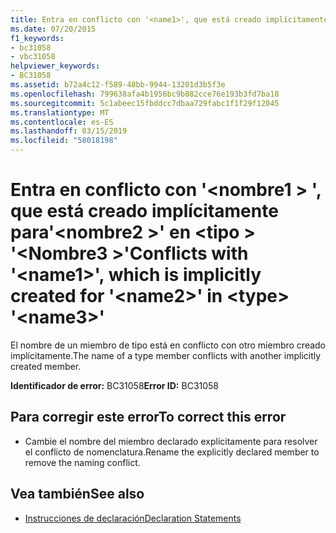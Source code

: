 ```yaml
---
title: Entra en conflicto con '<name1>', que está creado implícitamente para'<name2>' en <type> '<name3>'
ms.date: 07/20/2015
f1_keywords:
- bc31058
- vbc31058
helpviewer_keywords:
- BC31058
ms.assetid: b72a4c12-f589-48bb-9944-13201d3b5f3e
ms.openlocfilehash: 799638afa4b1956bc9b882cce76e193b3fd7ba18
ms.sourcegitcommit: 5c1abeec15fbddcc7dbaa729fabc1f1f29f12045
ms.translationtype: MT
ms.contentlocale: es-ES
ms.lasthandoff: 03/15/2019
ms.locfileid: "58018198"
---
```

# <a name="conflicts-with-name1-which-is-implicitly-created-for-name2-in-type-name3"></a><span data-ttu-id="fcb1a-102">Entra en conflicto con '\<nombre1 > ', que está creado implícitamente para'\<nombre2 >' en \<tipo > '\<Nombre3 >'</span><span class="sxs-lookup"><span data-stu-id="fcb1a-102">Conflicts with '\<name1>', which is implicitly created for '\<name2>' in \<type> '\<name3>'</span></span>
<span data-ttu-id="fcb1a-103">El nombre de un miembro de tipo está en conflicto con otro miembro creado implícitamente.</span><span class="sxs-lookup"><span data-stu-id="fcb1a-103">The name of a type member conflicts with another implicitly created member.</span></span>  
  
 <span data-ttu-id="fcb1a-104">**Identificador de error:** BC31058</span><span class="sxs-lookup"><span data-stu-id="fcb1a-104">**Error ID:** BC31058</span></span>  
  
## <a name="to-correct-this-error"></a><span data-ttu-id="fcb1a-105">Para corregir este error</span><span class="sxs-lookup"><span data-stu-id="fcb1a-105">To correct this error</span></span>  
  
-   <span data-ttu-id="fcb1a-106">Cambie el nombre del miembro declarado explícitamente para resolver el conflicto de nomenclatura.</span><span class="sxs-lookup"><span data-stu-id="fcb1a-106">Rename the explicitly declared member to remove the naming conflict.</span></span>  
  
## <a name="see-also"></a><span data-ttu-id="fcb1a-107">Vea también</span><span class="sxs-lookup"><span data-stu-id="fcb1a-107">See also</span></span>

- [<span data-ttu-id="fcb1a-108">Instrucciones de declaración</span><span class="sxs-lookup"><span data-stu-id="fcb1a-108">Declaration Statements</span></span>](~/docs/visual-basic/programming-guide/language-features/statements.md#declaration-statements)
